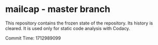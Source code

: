 # mailcap - master branch

This repository contains the frozen state of the repository.
Its history is cleared. It is used only for static code
analysis with Codacy.

Commit Time: 1712989099